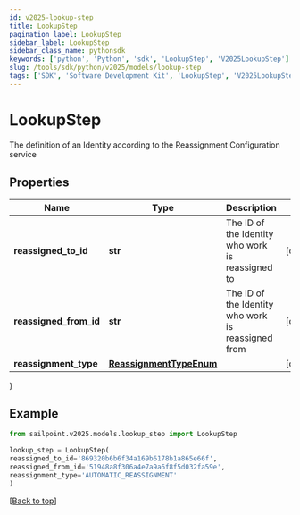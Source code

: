 ```yaml
---
id: v2025-lookup-step
title: LookupStep
pagination_label: LookupStep
sidebar_label: LookupStep
sidebar_class_name: pythonsdk
keywords: ['python', 'Python', 'sdk', 'LookupStep', 'V2025LookupStep'] 
slug: /tools/sdk/python/v2025/models/lookup-step
tags: ['SDK', 'Software Development Kit', 'LookupStep', 'V2025LookupStep']
---
```


# LookupStep

The definition of an Identity according to the Reassignment Configuration service

## Properties

Name | Type | Description | Notes
------------ | ------------- | ------------- | -------------
**reassigned_to_id** | **str** | The ID of the Identity who work is reassigned to | [optional] 
**reassigned_from_id** | **str** | The ID of the Identity who work is reassigned from | [optional] 
**reassignment_type** | [**ReassignmentTypeEnum**](reassignment-type-enum) |  | [optional] 
}

## Example

```python
from sailpoint.v2025.models.lookup_step import LookupStep

lookup_step = LookupStep(
reassigned_to_id='869320b6b6f34a169b6178b1a865e66f',
reassigned_from_id='51948a8f306a4e7a9a6f8f5d032fa59e',
reassignment_type='AUTOMATIC_REASSIGNMENT'
)

```
[[Back to top]](#) 

